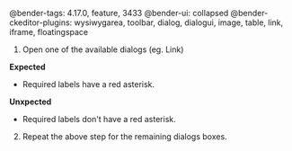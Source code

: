 @bender-tags: 4.17.0, feature, 3433
@bender-ui: collapsed
@bender-ckeditor-plugins: wysiwygarea, toolbar, dialog, dialogui, image, table, link, iframe, floatingspace

1. Open one of the available dialogs (eg. Link)

**Expected**
 * Required labels have a red asterisk.

**Unxpected**
 * Required labels don't have a red asterisk.

2. Repeat the above step for the remaining dialogs boxes.
